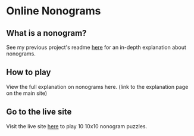 # Online Nonograms

## What is a nonogram?

See my previous project's readme <a href="https://github.com/emilylasecki/Nonogram-Counting" >here</a> for an in-depth explanation about nonograms. 

## How to play

View the full explanation on nonograms here. (link to the explanation page on the main site)

## Go to the live site

Visit the live site <a href="https://online-nonograms.netlify.app/">here</a> to play 10 10x10 nonogram puzzles.